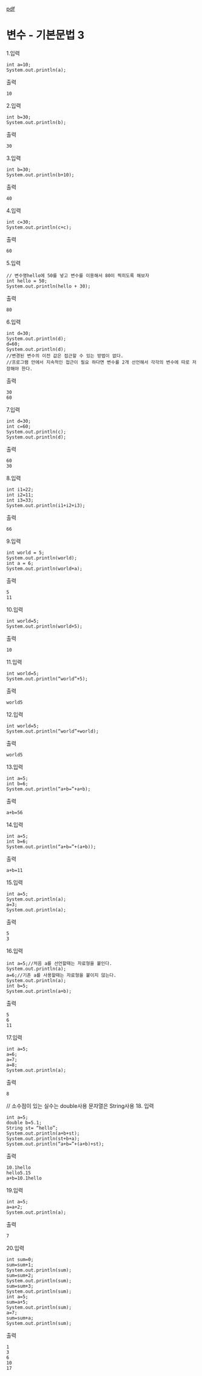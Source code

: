 [pdf](./JAVA240812simple148.pdf)
# 변수 - 기본문법 3
1.입력
```
int a=10; 
System.out.println(a); 
```
출력 
```
10 
```
2.입력 
```
int b=30; 
System.out.println(b); 
```
출력
```
30
```
3.입력 
```
int b=30; 
System.out.println(b+10); 
```
출력
```
40
```
4.입력
```
int c=30; 
System.out.println(c+c); 
```
출력
```
60
```
5.입력 
```
// 변수명hello에 50를 넣고 변수를 이용해서 80이 찍히도록 해보자
int hello = 50;
System.out.println(hello + 30);
```
출력 
```
80
``` 
6.입력 
```
int d=30; 
System.out.println(d); 
d=60; 
System.out.println(d); 
//변경된 변수의 이전 값은 접근할 수 있는 방법이 없다. 
//프로그램 안에서 지속적인 접근이 필요 하다면 변수를 2개 선언해서 각각의 변수에 따로 저장해야 한다. 
```
출력 
```
30 
60
```
7.입력 
```
int d=30; 
int c=60; 
System.out.println(c); 
System.out.println(d); 
```
출력 
```
60 
30 
```

8.입력 
```
int i1=22; 
int i2=11; 
int i3=33; 
System.out.println(i1+i2+i3); 
```
출력 
```
66 
```

9.입력 
```
int world = 5;
System.out.println(world); 
int a = 6;
System.out.println(world+a); 
```
출력 
```
5 
11 
```

10.입력 
```
int world=5; 
System.out.println(world+5); 
```
출력 
```
10 
```

11.입력 
```
int world=5; 
System.out.println(“world”+5); 
```
출력 
```
world5 
```

12.입력 
```
int world=5; 
System.out.println(“world”+world); 
```
출력 
```
world5
```

13.입력 
```
int a=5; 
int b=6; 
System.out.println(“a+b=”+a+b); 
```
출력 
```
a+b=56
```

14.입력 
```
int a=5; 
int b=6; 
System.out.println(“a+b=”+(a+b));
```
출력
```
a+b=11
```

15.입력 
```
int a=5; 
System.out.println(a); 
a=3; 
System.out.println(a); 
```
출력 
```
5 
3 
```

16.입력 
```
int a=5;//처음 a를 선언할때는 자료형을 붙인다. 
System.out.println(a); 
a=6;//기존 a를 사용할때는 자료형을 붙이지 않는다. 
System.out.println(a); 
int b=5; 
System.out.println(a+b); 
```
출력
```
5
6
11
```

17.입력 
```
int a=5; 
a=6; 
a=7; 
a=8; 
System.out.println(a); 
```
출력
```
8
```

// 소수점이 있는 실수는 double사용 문자열은 String사용 
18. 입력 
```
int a=5; 
double b=5.1; 
String st= “hello”; 
System.out.println(a+b+st); 
System.out.println(st+b+a); 
System.out.println(“a+b=”+(a+b)+st); 
```
출력
```
10.1hello
hello5.15
a+b=10.1hello
```

19.입력 
```
int a=5; 
a=a+2; 
System.out.println(a); 
```
출력 
```
7 
```

20.입력 
```
int sum=0; 
sum=sum+1; 
System.out.println(sum); 
sum=sum+2; 
System.out.println(sum); 
sum=sum+3; 
System.out.println(sum); 
int a=5; 
sum=a+5; 
System.out.println(sum); 
a=7; 
sum=sum+a; 
System.out.println(sum); 
```
출력 
```
1 
3 
6 
10 
17
```
